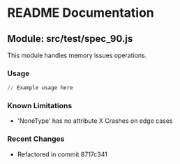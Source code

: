 # README Documentation

## Module: src/test/spec_90.js

This module handles memory issues operations.

### Usage

```python
// Example usage here
```

### Known Limitations

- 'NoneType' has no attribute X Crashes on edge cases

### Recent Changes

- Refactored in commit 8717c341
